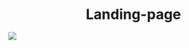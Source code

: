 <h1 align="center">Landing-page</h1>

<img src="https://user-images.githubusercontent.com/76504596/190963454-abafd8df-9963-4ec8-8bb7-36884ea5e74f.png" >

<h1></h1>
